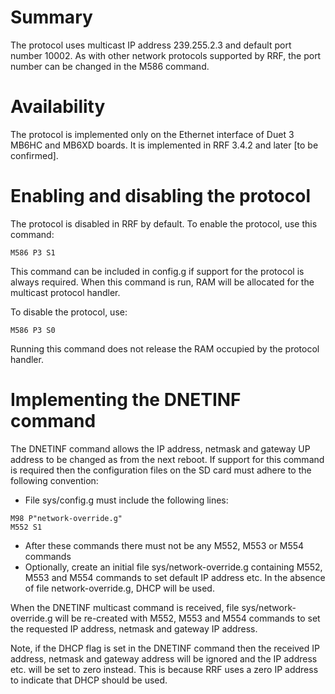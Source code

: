 # Summary

The protocol uses multicast IP address 239.255.2.3 and default port number 10002. As with other network protocols supported by RRF, the port number can be changed in the M586 command.

# Availability

The protocol is implemented only on the Ethernet interface of Duet 3 MB6HC and MB6XD boards. It is implemented in RRF 3.4.2 and later [to be confirmed].

# Enabling and disabling the protocol

The protocol is disabled in RRF by default. To enable the protocol, use this command:

```M586 P3 S1```

This command can be included in config.g if support for the protocol is always required. When this command is run, RAM will be allocated for the multicast protocol handler.

To disable the protocol, use:

```M586 P3 S0```

Running this command does not release the RAM occupied by the protocol handler.

# Implementing the DNETINF command

The DNETINF command allows the IP address, netmask and gateway UP address to be changed as from the next reboot. If support for this command is required then the configuration files on the SD card must adhere to the following convention:

- File sys/config.g must include the following lines:
```
M98 P"network-override.g"
M552 S1
```
- After these commands there must not be any M552, M553 or M554 commands
- Optionally, create an initial file sys/network-override.g containing M552, M553 and M554 commands to set default IP address etc. In the absence of file network-override.g, DHCP will be used.

When the DNETINF multicast command is received, file sys/network-override.g will be re-created with M552, M553 and M554 commands to set the requested IP address, netmask and gateway IP address.

Note, if the DHCP flag is set in the DNETINF command then the received IP address, netmask and gateway address will be ignored and the IP address etc. will be set to zero instead. This is because RRF uses a zero IP address to indicate that DHCP should be used.
